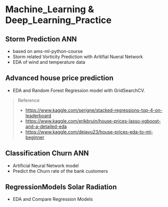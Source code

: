 # Machine_Learning & Deep_Learning_Practice

## Storm Prediction ANN
* based on ams-ml-python-course
* Storm related Vorticity Prediction with Aritifial Nueral Network
* EDA of wind and temperature data

## Advanced house price prediction
* EDA and Random Forest Regression model with GridSearchCV.
> Reference 
> - https://www.kaggle.com/serigne/stacked-regressions-top-4-on-leaderboard
> - https://www.kaggle.com/erikbruin/house-prices-lasso-xgboost-and-a-detailed-eda
> - https://www.kaggle.com/dejavu23/house-prices-eda-to-ml-beginner
      
## Classification Churn ANN
* Artificial Neural Network model
* Predict the Churn rate of the bank customers

## RegressionModels Solar Radiation
* EDA and Compare Regression Models
